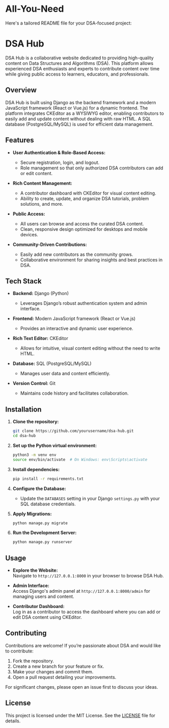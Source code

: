 # All-You-Need
Here's a tailored README file for your DSA-focused project:


# DSA Hub

DSA Hub is a collaborative website dedicated to providing high-quality content on Data Structures and Algorithms (DSA). This platform allows experienced DSA enthusiasts and experts to contribute content over time while giving public access to learners, educators, and professionals.

## Overview

DSA Hub is built using Django as the backend framework and a modern JavaScript framework (React or Vue.js) for a dynamic frontend. The platform integrates CKEditor as a WYSIWYG editor, enabling contributors to easily add and update content without dealing with raw HTML. A SQL database (PostgreSQL/MySQL) is used for efficient data management.

## Features

- **User Authentication & Role-Based Access:**  
  - Secure registration, login, and logout.
  - Role management so that only authorized DSA contributors can add or edit content.
  
- **Rich Content Management:**  
  - A contributor dashboard with CKEditor for visual content editing.
  - Ability to create, update, and organize DSA tutorials, problem solutions, and more.

- **Public Access:**  
  - All users can browse and access the curated DSA content.
  - Clean, responsive design optimized for desktops and mobile devices.

- **Community-Driven Contributions:**  
  - Easily add new contributors as the community grows.
  - Collaborative environment for sharing insights and best practices in DSA.

## Tech Stack

- **Backend:** Django (Python)  
  - Leverages Django’s robust authentication system and admin interface.
  
- **Frontend:** Modern JavaScript framework (React or Vue.js)  
  - Provides an interactive and dynamic user experience.
  
- **Rich Text Editor:** CKEditor  
  - Allows for intuitive, visual content editing without the need to write HTML.
  
- **Database:** SQL (PostgreSQL/MySQL)  
  - Manages user data and content efficiently.
  
- **Version Control:** Git  
  - Maintains code history and facilitates collaboration.

## Installation

1. **Clone the repository:**
   ```bash
   git clone https://github.com/yourusername/dsa-hub.git
   cd dsa-hub
   ```

2. **Set up the Python virtual environment:**
   ```bash
   python3 -m venv env
   source env/bin/activate  # On Windows: env\Scripts\activate
   ```

3. **Install dependencies:**
   ```bash
   pip install -r requirements.txt
   ```

4. **Configure the Database:**
   - Update the `DATABASES` setting in your Django `settings.py` with your SQL database credentials.

5. **Apply Migrations:**
   ```bash
   python manage.py migrate
   ```

6. **Run the Development Server:**
   ```bash
   python manage.py runserver
   ```

## Usage

- **Explore the Website:**  
  Navigate to `http://127.0.0.1:8000` in your browser to browse DSA Hub.

- **Admin Interface:**  
  Access Django's admin panel at `http://127.0.0.1:8000/admin` for managing users and content.

- **Contributor Dashboard:**  
  Log in as a contributor to access the dashboard where you can add or edit DSA content using CKEditor.

## Contributing

Contributions are welcome! If you’re passionate about DSA and would like to contribute:
1. Fork the repository.
2. Create a new branch for your feature or fix.
3. Make your changes and commit them.
4. Open a pull request detailing your improvements.

For significant changes, please open an issue first to discuss your ideas.

## License

This project is licensed under the MIT License. See the [LICENSE](LICENSE) file for details.

